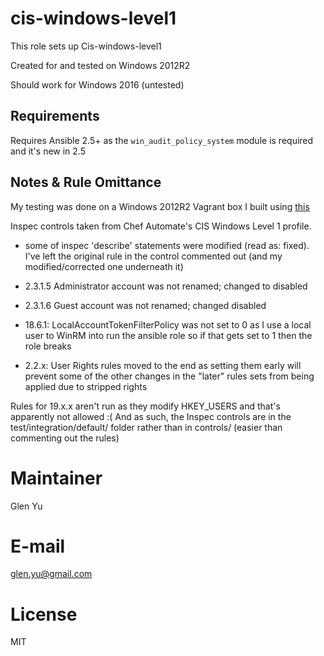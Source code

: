# cis-windows-level1

This role sets up Cis-windows-level1

Created for and tested on Windows 2012R2 

Should work for Windows 2016 (untested)


## Requirements

Requires Ansible 2.5+ as the `win_audit_policy_system` module is required and it's new in 2.5


## Notes & Rule Omittance

My testing was done on a Windows 2012R2 Vagrant box I built using [this](https://github.com/Neutrollized/packer-windows)

Inspec controls taken from Chef Automate's CIS Windows Level 1 profile.
- some of inspec 'describe' statements were modified (read as: fixed).  I've left the original rule in the control commented out (and my modified/corrected one underneath it)

- 2.3.1.5 Administrator account was not renamed; changed to disabled

- 2.3.1.6 Guest account was not renamed; changed disabled

- 18.6.1: LocalAccountTokenFilterPolicy was not set to 0 as I use a local user to WinRM into run the ansible role so if that gets set to 1 then the role breaks

- 2.2.x: User Rights rules moved to the end as setting them early will prevent some of the other changes in the "later" rules sets from being applied due to stripped rights

Rules for 19.x.x aren't run as they modify HKEY_USERS and that's apparently not allowed :( And as such, the Inspec controls are in the test/integration/default/ folder rather than in controls/ (easier than commenting out the rules)


# Maintainer

Glen Yu

# E-mail

glen.yu@gmail.com

# License

MIT
